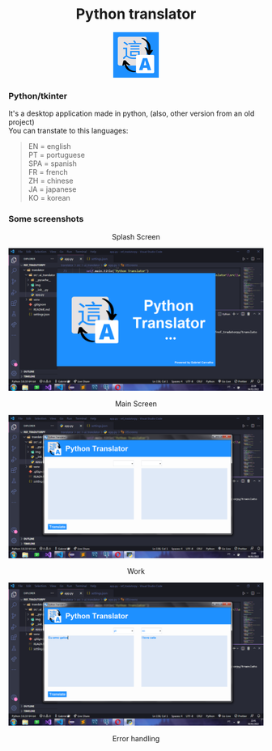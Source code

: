 <div align="center">
    <h1>Python translator</h1>
    <code><img src='src/img/EN.png'></code>
</div>

### Python/tkinter

It's a desktop application made in python, (also, other version from an old project)
<br>
You can transtate to this languages:

>EN = english <br>
>PT = portuguese <br>
>SPA = spanish <br>
>FR = french <br>
>ZH = chinese <br>
>JA = japanese <br>
>KO = korean <br>

### Some screenshots

<div align="center">
    <p>Splash Screen</p>
    <code><img src='src/img/Screenshot1.png'></code>
    <p>Main Screen</p>
    <code><img src='src/img/Screenshot2.png'></code>
    <p>Work</p>
    <code><img src='src/img/Screenshot3.png'></code>
    <p>Error handling</p>
</div>
